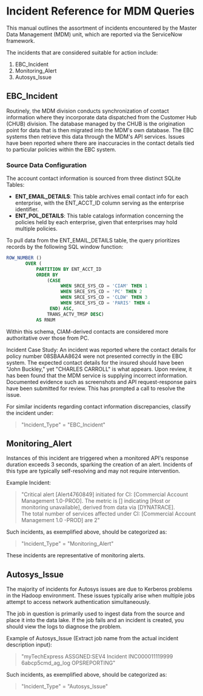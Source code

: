 # Incident Reference for MDM Queries

This manual outlines the assortment of incidents encountered by the Master Data Management (MDM) unit, which are reported via the ServiceNow framework.

The incidents that are considered suitable for action include:
1. EBC_Incident
2. Monitoring_Alert
3. Autosys_Issue

## EBC_Incident

Routinely, the MDM division conducts synchronization of contact information where they incorporate data dispatched from the Customer Hub (CHUB) division. The database managed by the CHUB is the origination point for data that is then migrated into the MDM's own database. The EBC systems then retrieve this data through the MDM's API services. Issues have been reported where there are inaccuracies in the contact details tied to particular policies within the EBC system.

### Source Data Configuration

The account contact information is sourced from three distinct SQLite Tables:
- **ENT_EMAIL_DETAILS**: This table archives email contact info for each enterprise, with the ENT_ACCT_ID column serving as the enterprise identifier.
- **ENT_POL_DETAILS**: This table catalogs information concerning the policies held by each enterprise, given that enterprises may hold multiple policies.

To pull data from the ENT_EMAIL_DETAILS table, the query prioritizes records by the following SQL window function:
   
```sql
ROW_NUMBER ()
       OVER (
           PARTITION BY ENT_ACCT_ID
           ORDER BY
               (CASE
                    WHEN SRCE_SYS_CD = 'CIAM' THEN 1
                    WHEN SRCE_SYS_CD = 'PC' THEN 2
                    WHEN SRCE_SYS_CD = 'CLDW' THEN 3
                    WHEN SRCE_SYS_CD = 'PARIS' THEN 4
                END) ASC,
               TRANS_ACTV_TMSP DESC)
           AS RNUM
```
Within this schema, CIAM-derived contacts are considered more authoritative over those from PC.

Incident Case Study:
An incident was reported where the contact details for policy number 08SBAAA8624 were not presented correctly in the EBC system. The expected contact details for the insured should have been "John Buckley," yet "CHARLES CARROLL" is what appears. Upon review, it has been found that the MDM service is supplying incorrect information. Documented evidence such as screenshots and API request-response pairs have been submitted for review. This has prompted a call to resolve the issue.

For similar incidents regarding contact information discrepancies, classify the incident under:

> "Incident_Type" = "EBC_Incident"

## Monitoring_Alert

Instances of this incident are triggered when a monitored API's response duration exceeds 3 seconds, sparking the creation of an alert. Incidents of this type are typically self-resolving and may not require intervention.

Example Incident:
>"Critical alert [Alert4760849] initiated for CI: [Commercial Account Management 1.0-PROD]. The metric is [] indicating [Host or monitoring unavailable], derived from data via [DYNATRACE].  
The total number of services affected under CI: [Commercial Account Management 1.0 -PROD] are 2"

Such incidents, as exemplified above, should be categorized as:

> "Incident_Type" = "Monitoring_Alert"

These incidents are representative of monitoring alerts.

## Autosys_Issue

The majority of incidents for Autosys issues are due to Kerberos problems in the Hadoop environment. These issues typically arise when multiple jobs attempt to access network authentication simultaneously.

The job in question is primarily used to ingest data from the source and place it into the data lake. If the job fails and an incident is created, you should view the logs to diagnose the problem.

Example of Autosys_Issue (Extract job name from the actual incident description input):
> "myTechExpress ASSGNED:SEV4 Incident INC000011119999 6abcp5cmd_ag_log OPSREPORTING"

Such incidents, as exemplified above, should be categorized as:
> "Incident_Type" = "Autosys_Issue"